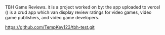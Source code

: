 TBH Game Reviews.
it is a project worked on by: 
the app uploaded to vercel () is a crud app which van display review ratings for video games, video game publishers, and video game developers.

https://github.com/TempKev123/tbh-test.git
